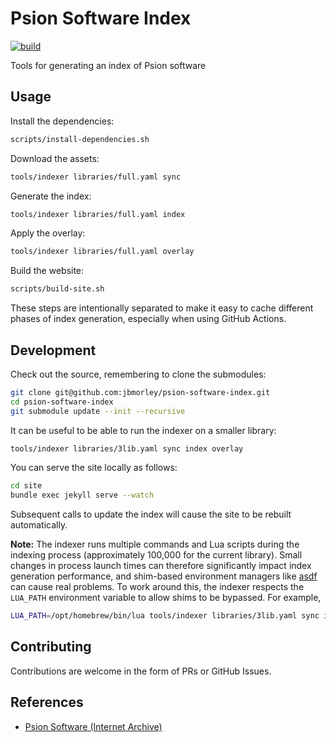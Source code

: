 # Psion Software Index

[![build](https://github.com/jbmorley/psion-software-index/actions/workflows/build.yaml/badge.svg)](https://github.com/jbmorley/psion-software-index/actions/workflows/build.yaml)

Tools for generating an index of Psion software

## Usage

Install the dependencies:

```bash
scripts/install-dependencies.sh
```

Download the assets:

```bash
tools/indexer libraries/full.yaml sync
```

Generate the index:

```bash
tools/indexer libraries/full.yaml index
```

Apply the overlay:

```bash
tools/indexer libraries/full.yaml overlay
```

Build the website:

```bash
scripts/build-site.sh
```

These steps are intentionally separated to make it easy to cache different phases of index generation, especially when using GitHub Actions.

## Development

Check out the source, remembering to clone the submodules:

```bash
git clone git@github.com:jbmorley/psion-software-index.git
cd psion-software-index
git submodule update --init --recursive
```

It can be useful to be able to run the indexer on a smaller library:

```bash
tools/indexer libraries/3lib.yaml sync index overlay
```

You can serve the site locally as follows:

```bash
cd site
bundle exec jekyll serve --watch
```

Subsequent calls to update the index will cause the site to be rebuilt automatically.

**Note:** The indexer runs multiple commands and Lua scripts during the indexing process (approximately 100,000 for the current library). Small changes in process launch times can therefore significantly impact index generation performance, and shim-based environment managers like [asdf](https://asdf-vm.com) can cause real problems. To work around this, the indexer respects the `LUA_PATH` environment variable to allow shims to be bypassed. For example,

```bash
LUA_PATH=/opt/homebrew/bin/lua tools/indexer libraries/3lib.yaml sync index overlay
```

## Contributing

Contributions are welcome in the form of PRs or GitHub Issues.

## References

- [Psion Software (Internet Archive)](https://archive.org/search?query=Psion)

